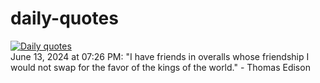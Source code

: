 # daily-quotes
[![Daily quotes](https://github.com/ceepu8/daily-quotes/actions/workflows/daily-quote.yml/badge.svg)](https://github.com/ceepu8/daily-quotes/actions/workflows/daily-quote.yml)<br/>
June 13, 2024 at 07:26 PM: "I have friends in overalls whose friendship I would not swap for the favor of the kings of the world." - Thomas Edison
